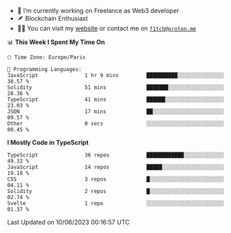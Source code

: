 - 🔭 I’m currently working on Freelance as Web3 developer
- 🪶 Blockchain Enthusiast
- 👨‍💻 You can visit my [website](https://f1tch.xyz) or contact me on [`f1tch@proton.me`](mailto:f1tch@proton.me)

<!--START_SECTION:waka-->
📊 **This Week I Spent My Time On** 

```text
🕑︎ Time Zone: Europe/Paris

💬 Programming Languages: 
JavaScript               1 hr 9 mins         ██████████░░░░░░░░░░░░░░░   38.57 % 
Solidity                 51 mins             ███████░░░░░░░░░░░░░░░░░░   28.36 % 
TypeScript               41 mins             ██████░░░░░░░░░░░░░░░░░░░   23.03 % 
JSON                     17 mins             ██░░░░░░░░░░░░░░░░░░░░░░░   09.57 % 
Other                    0 secs              ░░░░░░░░░░░░░░░░░░░░░░░░░   00.45 % 
```

**I Mostly Code in TypeScript** 

```text
TypeScript               36 repos            ████████████░░░░░░░░░░░░░   49.32 % 
JavaScript               14 repos            █████░░░░░░░░░░░░░░░░░░░░   19.18 % 
CSS                      3 repos             █░░░░░░░░░░░░░░░░░░░░░░░░   04.11 % 
Solidity                 2 repos             █░░░░░░░░░░░░░░░░░░░░░░░░   02.74 % 
Svelte                   1 repo              ░░░░░░░░░░░░░░░░░░░░░░░░░   01.37 % 
```




 Last Updated on 10/06/2023 00:16:57 UTC
<!--END_SECTION:waka-->
